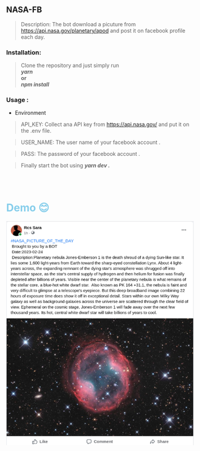 ## NASA-FB
> Description: The bot download a picuture from  https://api.nasa.gov/planetary/apod and post it on facebook profile each day.


### Installation:
> Clone the repository and just simply run\
  > <i><b>yarn</b></i><br>
  <b>or</b> <br>
  > <i><b>npm install</b></i>  

### Usage :

* Environment
> API_KEY: Collect ana API key from   https://api.nasa.gov/ and put it on the .env file.

> USER_NAME: The user name of your facebook account .

> PASS: The password of your facebook account .

> Finally start the bot using  <i><b>yarn dev .</b></i><br>

<br>
<br>

# <h1 style="color:skyblue">Demo :blush:  </h1>
![demo](/asset/demo.png)
